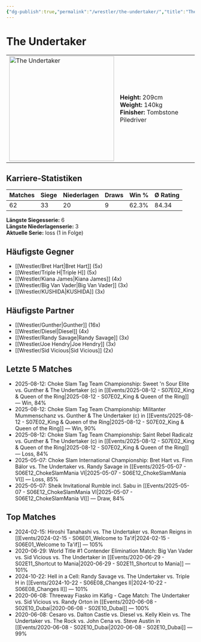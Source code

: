 ```yaml
---
{"dg-publish":true,"permalink":"/wrestler/the-undertaker/","title":"The Undertaker","tags":["wrestler"],"noteIcon":""}
---
```



# The Undertaker

<table>
        <tr>
        <td><img src="https://github.com/CptSpaulding1980/choke-slam-wrestling/releases/download/images/The_Undertaker.png" width="280" alt="The Undertaker"></td>
        <td>
        <b>Height:</b> 209cm<br>
        <b>Weight:</b> 140kg<br>
        <b>Finisher:</b> Tombstone Piledriver<br>
        </td>
        </tr>
        </table>
        

## Karriere-Statistiken

| Matches | Siege | Niederlagen | Draws | Win % | Ø Rating |
|---------|-------|-------------|-------|-------|-----------|
| 62 | 33 | 20 | 9 | 62.3% | 84.34 |

**Längste Siegesserie:** 6<br>**Längste Niederlagenserie:** 3<br>**Aktuelle Serie:** loss (1 in Folge)


## Häufigste Gegner
- [[Wrestler/Bret Hart\|Bret Hart]] (5x)
- [[Wrestler/Triple H\|Triple H]] (5x)
- [[Wrestler/Kiana James\|Kiana James]] (4x)
- [[Wrestler/Big Van Vader\|Big Van Vader]] (3x)
- [[Wrestler/KUSHIDA\|KUSHIDA]] (3x)

## Häufigste Partner
- [[Wrestler/Gunther\|Gunther]] (16x)
- [[Wrestler/Diesel\|Diesel]] (4x)
- [[Wrestler/Randy Savage\|Randy Savage]] (3x)
- [[Wrestler/Joe Hendry\|Joe Hendry]] (3x)
- [[Wrestler/Sid Vicious\|Sid Vicious]] (2x)

## Letzte 5 Matches
- 2025-08-12: Choke Slam Tag Team Championship: Sweet 'n Sour Elite vs. Gunther & The Undertaker (c) in [[Events/2025-08-12 - S07E02_King & Queen of the Ring\|2025-08-12 - S07E02_King & Queen of the Ring]] — Win, 84%
- 2025-08-12: Choke Slam Tag Team Championship: Militanter Mummenschanz vs. Gunther & The Undertaker (c) in [[Events/2025-08-12 - S07E02_King & Queen of the Ring\|2025-08-12 - S07E02_King & Queen of the Ring]] — Win, 90%
- 2025-08-12: Choke Slam Tag Team Championship: Saint Rebel Radicalz vs. Gunther & The Undertaker (c) in [[Events/2025-08-12 - S07E02_King & Queen of the Ring\|2025-08-12 - S07E02_King & Queen of the Ring]] — Loss, 84%
- 2025-05-07: Choke Slam International Championship: Bret Hart vs. Finn Bálor vs. The Undertaker vs. Randy Savage in [[Events/2025-05-07 - S06E12_ChokeSlamMania VI\|2025-05-07 - S06E12_ChokeSlamMania VI]] — Loss, 85%
- 2025-05-07: Sheik Invitational Rumble incl. Sabu in [[Events/2025-05-07 - S06E12_ChokeSlamMania VI\|2025-05-07 - S06E12_ChokeSlamMania VI]] — Draw, 84%

## Top Matches
- 2024-02-15: Hiroshi Tanahashi vs. The Undertaker vs. Roman Reigns in [[Events/2024-02-15 - S06E01_Welcome to Ta'if\|2024-02-15 - S06E01_Welcome to Ta'if]] — 105%
- 2020-06-29: World Title #1 Contender Elimination Match: Big Van Vader vs. Sid Vicious vs. The Undertaker in [[Events/2020-06-29 - S02E11_Shortcut to Mania\|2020-06-29 - S02E11_Shortcut to Mania]] — 101%
- 2024-10-22: Hell in a Cell: Randy Savage vs. The Undertaker vs. Triple H in [[Events/2024-10-22 - S06E08_Changes II\|2024-10-22 - S06E08_Changes II]] — 101%
- 2020-06-08: Threeway Fiasko im Käfig - Cage Match: The Undertaker vs. Sid Vicious vs. Randy Orton in [[Events/2020-06-08 - S02E10_Dubai\|2020-06-08 - S02E10_Dubai]] — 100%
- 2020-06-08: Cesaro  vs. Dalton Castle vs. Diesel vs. Kelly Klein vs. The Undertaker  vs. The Rock vs. John Cena vs. Steve Austin in [[Events/2020-06-08 - S02E10_Dubai\|2020-06-08 - S02E10_Dubai]] — 99%
